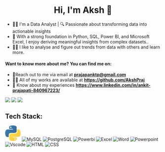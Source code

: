 <h1 align="center">Hi, I'm Aksh 👋</h1>

- 👨‍💻 I'm a Data Analyst | 🔍 Passionate about transforming data into actionable insights
- 🌱 With a strong foundation in Python, SQL, Power BI, and Microsoft Excel, I enjoy deriving meaningful insights from complex datasets..
- 👯‍♀️ I like to analyse and figure out trends from data with others and learn more.

<h4> Want to know more about me? You can find me on:</h4>

- 📧Reach out to me via email at **prajapanktp@gmail.com**
- 👨‍💻 All of my works are available at **https://github.com/AkshPraj**
- 📄 Know about my experiences **https://www.linkedin.com/in/ankit-prajapati-840967223/**
<div> 
<a href="https://www.linkedin.com/in/ankit-prajapati-840967223/" target="_blank"><img src="https://img.shields.io/badge/LinkedIn-0077B5?style=for-the-badge&logo=linkedin&logoColor=white" target="_blank"></a>
<a href="https://github.com/AkshPraj" target="_blank"><img src="https://img.shields.io/badge/GitHub-100000?style=for-the-badge&logo=github&logoColor=white" target="_blank"></a>
<a href = "mailto:prajapanktp@gmail.com"><img src="https://img.shields.io/badge/-Gmail-%23333?style=for-the-badge&logo=gmail&logoColor=white" target="_blank"></a>
</div>


<h2 align="left">Tech Stack:</h2>
<div>
	
<img src="https://github.com/raivo-otp/issuer-icons/blob/master/vectors/python.org/python.svg" width="50" height="50" alt="Python" />
<img src="https://github.com/yurijserrano/Github-Profile-Readme-Logos/blob/master/databases/mysql.svg" width="50" height="50" alt="MySQL" />
<img src="https://github.com/yurijserrano/Github-Profile-Readme-Logos/blob/master/databases/postgresql.svg" width="50" height="50" alt="PostgreSQL" />
	<img src="https://github.com/microsoft/PowerBI-Icons/blob/main/PNG/Power-BI.png" width="50" height="50" alt="Powerbi" />
  <img src="https://github.com/sempostma/office365-icons/blob/master/png/1024/excel.png" width="50" height="50" alt="Excel" />
  <img src="https://github.com/sempostma/office365-icons/blob/master/png/1024/word.png" width="50" height="50" alt="Word" />
  <img src="https://github.com/sempostma/office365-icons/blob/master/png/1024/powerpoint.png" width="50" height="50" alt="Powerpoint" />
  <img src="https://github.com/yurijserrano/Github-Profile-Readme-Logos/blob/master/text%20editors/vscode.svg" width="50" height="50" alt="Vscode" />
  <img src="https://github.com/yurijserrano/Github-Profile-Readme-Logos/blob/master/others/html.svg" width="50" height="50" alt="HTML" />
  <img src="https://github.com/yurijserrano/Github-Profile-Readme-Logos/blob/master/others/css.svg" width="50" height="50" alt="CSS" />
 </div>
